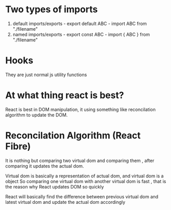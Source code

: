 # Two types of imports 
1) default imports/exports - export default ABC - import ABC from "./filename"
2) named imports/exports - export const ABC - import { ABC } from "./filename"

# Hooks
They are just normal js utility functions

# At what thing react is best?
React is best in DOM manipulation, it using something like reconcilation algorithm to update the DOM.

# Reconcilation Algorithm (React Fibre)
It is nothing but comparing two virtual dom and comparing them , after comparing it updates the actual dom.

Virtual dom is basically a representation of actual dom, and virtual dom is a object
So comparing one virtual dom with another virtual dom is fast , that is the reason why React updates DOM so quickly

React will basically find the difference between previous virtual dom and latest virtual dom and update the actual dom accordingly
